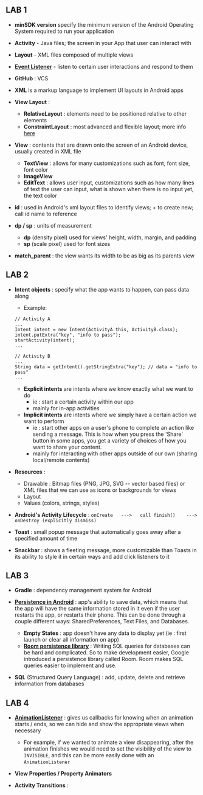 
## LAB 1

- **minSDK version** specify the minimum version of the Android Operating System required to run your application

- **Activity** - Java files; the screen in your App that user can interact with 
- **Layout** - XML files composed of multiple views
- [**Event Listener**](https://guides.codepath.org/android/Basic-Event-Listeners#edittext-common-listeners) - listen to certain user interactions and respond to them

- **GitHub** : VCS

- **XML** is a markup language to implement UI layouts in Android apps 
- **View Layout** : 
    - **RelativeLayout** : elements need to be positioned relative to other elements
    - **ConstraintLayout** : most advanced and flexible layout; more info [here](https://constraintlayout.com/basics/)
- **View** : contents that are drawn onto the screen of an Android device, usually created in XML file
    - **TextView** : allows for many customizations such as font, font size, font color
    - **ImageView** 
    - **EditText** : allows user input, customizations such as how many lines of text the user can input, what is shown when there is no input yet, the text color
- **id** : used in Android's xml layout files to identify views; + to create new; call id name to reference
- **dp / sp** : units of measurement
    - **dp** (density pixel) used for views' height, width, margin, and padding
    - **sp** (scale pixel) used for font sizes
- **match_parent** : the view wants its width to be as big as its parents view

## LAB 2

- **Intent objects** : specify what the app wants to happen, can pass data along 
    - Example: 
    ```
    // Activity A 
    ...
    Intent intent = new Intent(ActivityA.this, ActivityB.class);
    intent.putExtra("key", "info to pass"); 
    startActivity(intent); 
    ...
    
    // Activity B
    ...
    String data = getIntent().getStringExtra("key"); // data = "info to pass"
    ...

    ```
    - **Explicit intents** are intents where we know exactly what we want to do 
        - ie : start a certain activity within our app
        - mainly for in-app activities
    - **Implicit intents** are intents where we simply have a certain action we want to perform 
        - ie : start other apps on a user's phone to complete an action like sending a message. This is how when you press the 'Share' button in some apps, you get a variety of choices of how you want to share your content.
        - mainly for interacting with other apps outside of our own (sharing local/remote contents)


- **Resources** : 
    - Drawable : Bitmap files (PNG, JPG, SVG -- vector based files) or XML files that we can use as icons or backgrounds for views
    - Layout
    - Values (colors, strings, styles)

- **Android's Activity Lifecycle** : 
    `onCreate   --->   call finish()    ---> onDestroy (explicitly dismiss)`

- **Toast** : small popup message that automatically goes away after a specified amount of time
- **Snackbar** : shows a fleeting message, more customizable than Toasts in its ability to style it in certain ways and add click listeners to it
  
## LAB 3

- **Gradle** : dependency management system for Android

- [**Persistence in Android**](https://guides.codepath.org/android/Persisting-Data-to-the-Device) : app's ability to save data, which means that the app will have the same information stored in it even if the user restarts the app, or restarts their phone. This can be done through a couple different ways: SharedPreferences, Text Files, and Databases.
    - **Empty States** : app doesn't have any data to display yet (ie : first launch or clear all information on app)
    - [**Room persistence library**](https://guides.codepath.org/android/Room-Guide) : Writing SQL queries for databases can be hard and complicated. So to make development easier, Google introduced a persistence library called Room. Room makes SQL queries easier to implement and use.
                                     
- **SQL** (Structured Query Language) : add, update, delete and retrieve information from databases

## LAB 4

- [**AnimationListener**](https://guides.codepath.org/android/animations#1-using-xml) : gives us callbacks for knowing when an animation starts / ends, so we can hide and show the appropriate views when necessary
    - For example, if we wanted to animate a view disappearing, after the animation finishes we would need to set the visibility of the view to `INVISIBLE`, and this can be more easily done with an `AnimationListener`

- **View Properties / Property Animators**

- **Activity Transitions** : 
